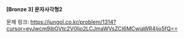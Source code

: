 **[Bronze 3] 문자사각형2**

문제 링크: https://jungol.co.kr/problem/1314?cursor=eyJwcm9ibGVtc2V0Ijo2LCJmaWVsZCI6MCwiaWR4Ijo5fQ==
